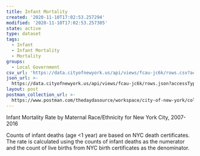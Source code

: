 ```yaml
---
title: Infant Mortality
created: '2020-11-10T17:02:53.257294'
modified: '2020-11-10T17:02:53.257305'
state: active
type: dataset
tags:
  - Infant
  - Infant Mortality
  - Mortality
groups:
  - Local Government
csv_url: 'https://data.cityofnewyork.us/api/views/fcau-jc6k/rows.csv?accessType=DOWNLOAD'
json_url: >-
  https://data.cityofnewyork.us/api/views/fcau-jc6k/rows.json?accessType=DOWNLOAD
layout: post
postman_collection_url: >-
  https://www.postman.com/thedaydasource/workspace/city-of-new-york/collection/15909983-1bd998e8-1a4d-4def-9f67-3d5630503b59
---
```

Infant Mortality Rate by Maternal Race/Ethnicity for New York City, 2007-2016
</p>
Counts of infant deaths (age <1 year) are based on NYC death certificates.  The rate is calculated using the counts of infant deaths as the numerator and the count of live births from NYC birth certificates as the denominator.

